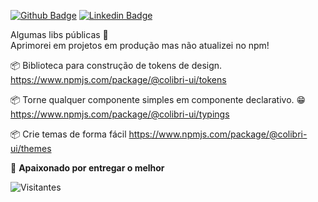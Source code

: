 [![Github Badge](https://img.shields.io/badge/-deeborges-000?style=flat-square&logo=Github&logoColor=white&link=https://github.com/rebeccamanzi)](https://github.com/deyvisonborges)
[![Linkedin Badge](https://img.shields.io/badge/-deyvisonborges-blue?style=flat-square&logo=Linkedin&logoColor=white&link=https://www.linkedin.com/in/deyvisonborges/)](https://www.linkedin.com/in/deyvisonborges/)

Algumas libs públicas 🤩 <br>
Aprimorei em projetos em produção mas não atualizei no npm! <br>

📦 Biblioteca para construção de tokens de design. <br>
https://www.npmjs.com/package/@colibri-ui/tokens <br>

📦 Torne qualquer componente simples em componente declarativo. 😁 <br>
https://www.npmjs.com/package/@colibri-ui/typings <br>

📦 Crie temas de forma fácil
https://www.npmjs.com/package/@colibri-ui/themes



💙 **Apaixonado por entregar o melhor**

![Visitantes](https://visitor-badge.glitch.me/badge?page_id=deeborges.readme)

